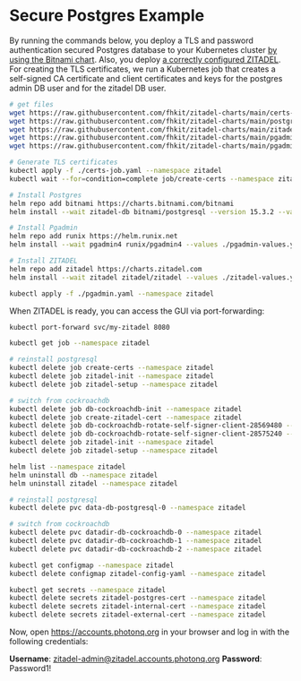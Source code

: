 # Secure Postgres Example

By running the commands below, you deploy a TLS and password authentication secured Postgres database to your Kubernetes cluster [by using the Bitnami chart](https://artifacthub.io/packages/helm/bitnami/postgresql).
Also, you deploy [a correctly configured ZITADEL](https://artifacthub.io/packages/helm/zitadel/zitadel).
For creating the TLS certificates, we run a Kubernetes job that creates a self-signed CA certificate and client certificates and keys for the postgres admin DB user and for the zitadel DB user.

```bash
# get files
wget https://raw.githubusercontent.com/fhkit/zitadel-charts/main/certs-job.yaml
wget https://raw.githubusercontent.com/fhkit/zitadel-charts/main/postgres-values.yaml
wget https://raw.githubusercontent.com/fhkit/zitadel-charts/main/zitadel-values.yaml
wget https://raw.githubusercontent.com/fhkit/zitadel-charts/main/pgadmin.yaml
wget https://raw.githubusercontent.com/fhkit/zitadel-charts/main/pgadmin-values.yaml

# Generate TLS certificates
kubectl apply -f ./certs-job.yaml --namespace zitadel
kubectl wait --for=condition=complete job/create-certs --namespace zitadel

# Install Postgres
helm repo add bitnami https://charts.bitnami.com/bitnami
helm install --wait zitadel-db bitnami/postgresql --version 15.3.2 --values ./postgres-values.yaml --namespace zitadel --create-namespace

# Install Pgadmin
helm repo add runix https://helm.runix.net
helm install --wait pgadmin4 runix/pgadmin4 --values ./pgadmin-values.yaml --namespace zitadel --create-namespace

# Install ZITADEL
helm repo add zitadel https://charts.zitadel.com
helm install --wait zitadel zitadel/zitadel --values ./zitadel-values.yaml --namespace zitadel --create-namespace

kubectl apply -f ./pgadmin.yaml --namespace zitadel

```

When ZITADEL is ready, you can access the GUI via port-forwarding:

```bash
kubectl port-forward svc/my-zitadel 8080
```

```bash
kubectl get job --namespace zitadel

# reinstall postgresql
kubectl delete job create-certs --namespace zitadel
kubectl delete job zitadel-init --namespace zitadel
kubectl delete job zitadel-setup --namespace zitadel

# switch from cockroachdb
kubectl delete job db-cockroachdb-init --namespace zitadel
kubectl delete job create-zitadel-cert --namespace zitadel
kubectl delete job db-cockroachdb-rotate-self-signer-client-28569480 --namespace zitadel
kubectl delete job db-cockroachdb-rotate-self-signer-client-28575240 --namespace zitadel
kubectl delete job zitadel-init --namespace zitadel
kubectl delete job zitadel-setup --namespace zitadel

helm list --namespace zitadel
helm uninstall db --namespace zitadel
helm uninstall zitadel --namespace zitadel

# reinstall postgresql
kubectl delete pvc data-db-postgresql-0 --namespace zitadel

# switch from cockroachdb
kubectl delete pvc datadir-db-cockroachdb-0 --namespace zitadel
kubectl delete pvc datadir-db-cockroachdb-1 --namespace zitadel
kubectl delete pvc datadir-db-cockroachdb-2 --namespace zitadel

kubectl get configmap --namespace zitadel
kubectl delete configmap zitadel-config-yaml --namespace zitadel

kubectl get secrets --namespace zitadel
kubectl delete secrets zitadel-postgres-cert --namespace zitadel
kubectl delete secrets zitadel-internal-cert --namespace zitadel
kubectl delete secrets zitadel-external-cert --namespace zitadel
```

Now, open https://accounts.photonq.org in your browser and log in with the following credentials:

**Username**: zitadel-admin@zitadel.accounts.photonq.org
**Password**: Password1!
